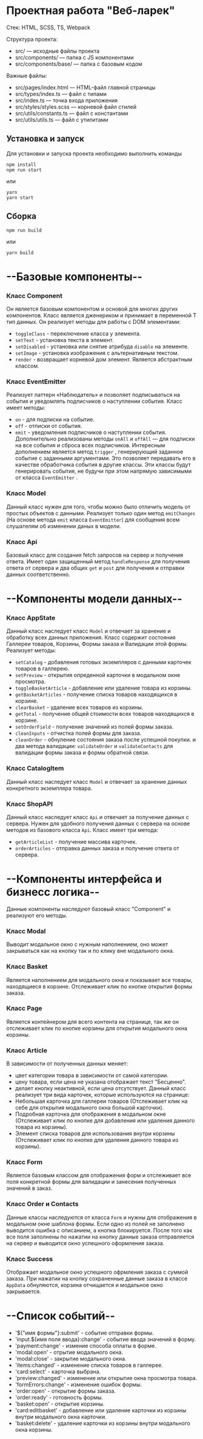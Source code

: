 # Проектная работа "Веб-ларек"

Стек: HTML, SCSS, TS, Webpack

Структура проекта:
- src/ — исходные файлы проекта
- src/components/ — папка с JS компонентами
- src/components/base/ — папка с базовым кодом

Важные файлы:
- src/pages/index.html — HTML-файл главной страницы
- src/types/index.ts — файл с типами
- src/index.ts — точка входа приложения
- src/styles/styles.scss — корневой файл стилей
- src/utils/constants.ts — файл с константами
- src/utils/utils.ts — файл с утилитами

## Установка и запуск
Для установки и запуска проекта необходимо выполнить команды

```
npm install
npm run start
```

или

```
yarn
yarn start
```
## Сборка

```
npm run build
```

или

```
yarn build
```

# --Базовые компоненты--

### **Класс Component**
Он является базовым компонентом и основой для многих других компонентов. Класс является дженериком и принимает в переменной  T  тип данных. 
Он реализует методы для работы с DOM элементами:
* `toggleClass` - переключение класса у элемента.
* `setText` - установка текста в элемент.
* `setDisabled` - установка или снятие атрибуда `disable` на элементе.
* `setImage` - установка изображения с альтернативным текстом.
* `render` - возвращает корневой дом элемент.
Является абстрактным классом.

### **Класс EventEmitter**
Реализует паттерн «Наблюдатель» и позволяет подписываться на события и уведомлять подписчиков
о наступлении события.
Класс имеет методы:
* `on` - для подписки на событие.
* `off` - отписки от события.
* `emit` - уведомления подписчиков о наступлении события. 
Дополнительно реализованы методы  `onAll` и  `offAll`  — для подписки на все события и сброса всех
подписчиков.
Интересным дополнением является метод  `trigger` , генерирующий заданное событие с заданными
аргументами. Это позволяет передавать его в качестве обработчика события в другие классы. Эти
классы будут генерировать события, не будучи при этом напрямую зависимыми от класса  `EventEmitter` .

### **Класс Model**
Данный класс нужен для того, чтобы можно было отличить модель от простых объектов с данными.
Реализует только один метод `emitChanges` (На основе метода `emit` класса `EventEmitter`) для сообщения всем слушателям об изменении даных в модели.

### **Класс Api**
Базовый класс для создания fetch запросов на сервер и получения ответа.
Имеет один защищенный метод `handleResponse` для получения ответа от сервера и два общих `get` и `post` для получения и отправки данных соответственно.

# --Компоненты модели данных--

### **Класс AppState**
Данный класс наследует класс `Model` и отвечает за хранение и обработку всех данных приложения.
Класс содержит состояния Галлереи товаров, Корзины, Формы заказа и Валидации этой формы.
Реализует методы:
* `setCatalog` - добавления готовых экземпляров с данными карточек товаров в галлерею.
* `setPreview` - открытия опреденной карточки в модальном окне просмотра.
* `toggleBasketArticle` - добавление или удаление товара из корзины.
* `getBasketArticles` - получение списка товаров находящихся в корзине.
* `clearBasket` - удаление всех товаров из корзины.
* `getTotal` - получение общей стоимости всех товаров находящихся в корзине.
* `setOrderField` - получение значений из полей формы заказа.
* `cleanInputs` - отчистка полей формы для заказа.
* `cleanOrder` - обнуление состояния заказа после успешной покупки.
и два метода валидации: `validateOrder` и `validateContacts` для валидации формы заказа и формы обратной связи.

### **Класс CatalogItem**
Данный класс наследует класс `Model` и отвечает за хранение данных конкретного экземпляра товара.

### **Класс ShopAPI**
Данный класс наследует класс `Api` и отвечает за получение данных с сервера. Нужен для удобного получения данных с сервера на основе методов из базового класса `Api`.
Класс имеет три метода:
* `getArticleList` - получение массива карточек.
* `orderArticles` - отправка данных заказа и получение ответа от сервера.

# --Компоненты интерфейса и бизнесс логика--
Данные компоненты наследуют базовый класс "Component" и реализуют его методы.

### **Класс Modal**
Выводит модальное окно с нужным наполнением, оно может закрываться как на кнопку так и по клику вне модального окна.

### **Класс Basket**
Является наполнением для модального окна и показывает все товары, находящиеся в корзине. Отслеживает клик по кнопке открытия формы заказа.

### **Класс Page**
Является контейнером для всего контента на странице, так же он отслеживает клик по кнопке корзины для открытия модального окна корзины.

### **Класс Article**
В зависимости от полученных данных меняет: 
* цвет категории товара в зависимости от самой категории.
* цену товара, если цена не указана отображает текст "Бесценно".
* делает кнопку неактивной, если цена отсутствует.
Данный класс реализует три вида карточек, которые используются на странице: 
* Небольшая карточка для галлереи товаров (Отслеживает клик на себе для открытия модального окна большой карточки).
* Подробная карточка для отображения в модальном окне (Отслеживает клик по кнопке для добавления или удаления данного товара из корзины).
* Элемент списка товаров для использования внутри корзины (Отслеживает клик по кнопке для удаления данного товара из корзины).

### **Класс Form**
Является базовым классом для отображения форм и отслеживает все поля конкретной формы для валидации и занесения полученных значений в заказ.

### **Класс Order и Contacts**
Данные классы наследуются от класса `Form` и нужны для отображения в модальном окне шаблона формы. Если одно из полей не заполнено выводится ошибка с описанием, а кнопка блокируется. После того как все поля заполнены по нажатии на кнопку данные заказа отправляется на сервер и выводится окно успешного оформления заказа.

### **Класс Success**
Отображает модальное окно успешного офрмления заказа с суммой заказа. При нажатии на кнопку сохраненные данные заказа в классе `AppData` обнуляются, корзина отчищается и модальное окно закрывается.

# --Список событий--

* '${"имя формы"}:submit' - событие отправки формы.
* 'input.${имя поля ввода}:change' - событие ввода значений в форму.
* 'payment:change' - измение способа оплаты в форме.
* 'modal:open' - отрытие модального окна.
* 'modal:close' - закрытие модального окна.
* 'items:changed' - изменение списка товаров в галлерее.
* 'card:select' - карточка выбрана.
* 'preview:changed' - изменение или открытие окна просмотра товара.
* 'formErrors:change' - изменение ошибок формы.
* 'order:open' - открытие формы заказа.
* 'order:ready' - готовность формы.
* 'basket:open' - открытие корзины.
* 'card:editbasket' - добавление или удаление карточки из корзины внутри модального окна карточки.
* 'basket:delete' - удаление карточки из корзины внутри модального окна корзины.


